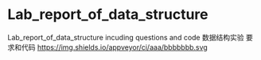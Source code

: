 # Lab_report_of_data_structure
Lab_report_of_data_structure
incuding questions and code
数据结构实验 要求和代码
https://img.shields.io/appveyor/ci/aaa/bbbbbbb.svg
